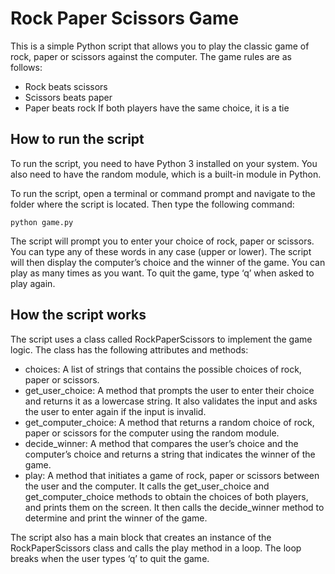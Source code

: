 # Rock Paper Scissors Game
This is a simple Python script that allows you to play the classic game of rock, paper or scissors against the computer. The game rules are as follows:

- Rock beats scissors
- Scissors beats paper
- Paper beats rock
If both players have the same choice, it is a tie

## How to run the script
To run the script, you need to have Python 3 installed on your system. You also need to have the random module, which is a built-in module in Python.

To run the script, open a terminal or command prompt and navigate to the folder where the script is located. Then type the following command:

```{bash}
python game.py
```

The script will prompt you to enter your choice of rock, paper or scissors. You can type any of these words in any case (upper or lower). The script will then display the computer’s choice and the winner of the game. You can play as many times as you want. To quit the game, type ‘q’ when asked to play again.

## How the script works
The script uses a class called RockPaperScissors to implement the game logic. The class has the following attributes and methods:

- choices: A list of strings that contains the possible choices of rock, paper or scissors.
- get_user_choice: A method that prompts the user to enter their choice and returns it as a lowercase string. It also validates the input and asks the user to enter again if the input is invalid.
- get_computer_choice: A method that returns a random choice of rock, paper or scissors for the computer using the random module.
- decide_winner: A method that compares the user’s choice and the computer’s choice and returns a string that indicates the winner of the game.
- play: A method that initiates a game of rock, paper or scissors between the user and the computer. It calls the get_user_choice and get_computer_choice methods to obtain the choices of both players, and prints them on the screen. It then calls the decide_winner method to determine and print the winner of the game.

The script also has a main block that creates an instance of the RockPaperScissors class and calls the play method in a loop. The loop breaks when the user types ‘q’ to quit the game.